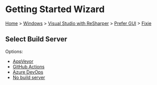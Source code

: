 # Getting Started Wizard

[Home](/docs/wiz/readme.md) > [Windows](Windows.md) > [Visual Studio with ReSharper](Windows_VisualStudioWithReSharper.md) > [Prefer GUI](Windows_VisualStudioWithReSharper_Gui.md) > [Fixie](Windows_VisualStudioWithReSharper_Gui_Fixie.md)

## Select Build Server

Options:
 * [AppVeyor](Windows_VisualStudioWithReSharper_Gui_Fixie_AppVeyor.md)
 * [GitHub Actions](Windows_VisualStudioWithReSharper_Gui_Fixie_GitHubActions.md)
 * [Azure DevOps](Windows_VisualStudioWithReSharper_Gui_Fixie_AzureDevOps.md)
 * [No build server](Windows_VisualStudioWithReSharper_Gui_Fixie_None.md)
